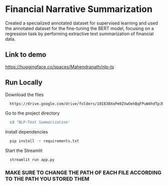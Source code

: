 
# Financial Narrative Summarization

Created a specialized annotated dataset for supervised learning and used the annotated dataset for the fine-tuning the BERT model, focusing on a regression task by performing extractive text summarization of financial data.


## Link to demo


https://huggingface.co/spaces/Mahendranath/nlp-ts
## Run Locally

Download the files

```bash
  https://drive.google.com/drive/folders/10I830XoPm9ZVwOehBqFPuW4hdTpJPREp?usp=sharing!
```

Go to the project directory

```bash
  cd 'NLP-Text Summarization'
```

Install dependencies

```bash
  pip install -r requirements.txt
```

Start the Streamlit

```bash
  streamlit run app.py
```
### **MAKE SURE TO CHANGE THE PATH OF EACH FILE ACCORDING TO THE PATH YOU STORED THEM**
